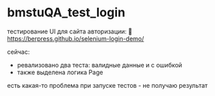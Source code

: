 # bmstuQA_test_login

тестирование UI для сайта авторизации:
 🔗 https://berpress.github.io/selenium-login-demo/

сейчас:
+ ревализовано два теста: валидные данные и с ошибкой
+ также выделена логика Page  


есть какая-то проблема при запуске тестов - не получаю результат
